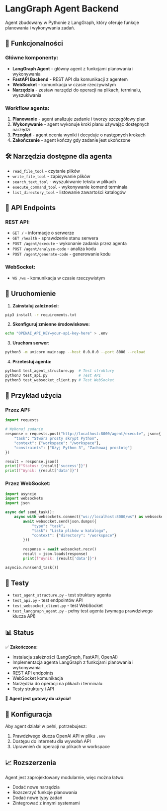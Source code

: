 # LangGraph Agent Backend

Agent zbudowany w Pythonie z LangGraph, który oferuje funkcje planowania i wykonywania zadań.

## 🚀 Funkcjonalności

### Główne komponenty:
- **LangGraph Agent** - główny agent z funkcjami planowania i wykonywania
- **FastAPI Backend** - REST API dla komunikacji z agentem
- **WebSocket** - komunikacja w czasie rzeczywistym
- **Narzędzia** - zestaw narzędzi do operacji na plikach, terminalu, wyszukiwania

### Workflow agenta:
1. **Planowanie** - agent analizuje zadanie i tworzy szczegółowy plan
2. **Wykonywanie** - agent wykonuje kroki planu używając dostępnych narzędzi
3. **Przegląd** - agent ocenia wyniki i decyduje o następnych krokach
4. **Zakończenie** - agent kończy gdy zadanie jest ukończone

## 🛠️ Narzędzia dostępne dla agenta

- `read_file_tool` - czytanie plików
- `write_file_tool` - zapisywanie plików
- `search_text_tool` - wyszukiwanie tekstu w plikach
- `execute_command_tool` - wykonywanie komend terminala
- `list_directory_tool` - listowanie zawartości katalogów

## 📡 API Endpoints

### REST API:
- `GET /` - informacje o serwerze
- `GET /health` - sprawdzenie stanu serwera
- `POST /agent/execute` - wykonanie zadania przez agenta
- `POST /agent/analyze-code` - analiza kodu
- `POST /agent/generate-code` - generowanie kodu

### WebSocket:
- `WS /ws` - komunikacja w czasie rzeczywistym

## 🚀 Uruchomienie

1. **Zainstaluj zależności:**
```bash
pip3 install -r requirements.txt
```

2. **Skonfiguruj zmienne środowiskowe:**
```bash
echo "OPENAI_API_KEY=your-api-key-here" > .env
```

3. **Uruchom serwer:**
```bash
python3 -m uvicorn main:app --host 0.0.0.0 --port 8000 --reload
```

4. **Przetestuj agenta:**
```bash
python3 test_agent_structure.py  # Test struktury
python3 test_api.py              # Test API
python3 test_websocket_client.py # Test WebSocket
```

## 📝 Przykład użycia

### Przez API:
```python
import requests

# Wykonaj zadanie
response = requests.post("http://localhost:8000/agent/execute", json={
    "task": "Stwórz prosty skrypt Python",
    "context": {"workspace": "/workspace"},
    "constraints": ["Użyj Python 3", "Zachowaj prostotę"]
})

result = response.json()
print(f"Status: {result['success']}")
print(f"Wynik: {result['data']}")
```

### Przez WebSocket:
```python
import asyncio
import websockets
import json

async def send_task():
    async with websockets.connect("ws://localhost:8000/ws") as websocket:
        await websocket.send(json.dumps({
            "type": "task",
            "task": "Lista plików w katalogu",
            "context": {"directory": "/workspace"}
        }))
        
        response = await websocket.recv()
        result = json.loads(response)
        print(f"Wynik: {result['data']}")

asyncio.run(send_task())
```

## 🧪 Testy

- `test_agent_structure.py` - test struktury agenta
- `test_api.py` - test endpointów API
- `test_websocket_client.py` - test WebSocket
- `test_langgraph_agent.py` - pełny test agenta (wymaga prawdziwego klucza API)

## 📊 Status

✅ **Zakończone:**
- Instalacja zależności (LangGraph, FastAPI, OpenAI)
- Implementacja agenta LangGraph z funkcjami planowania i wykonywania
- REST API endpoints
- WebSocket komunikacja
- Narzędzia do operacji na plikach i terminalu
- Testy struktury i API

🚀 **Agent jest gotowy do użycia!**

## 🔧 Konfiguracja

Aby agent działał w pełni, potrzebujesz:
1. Prawdziwego klucza OpenAI API w pliku `.env`
2. Dostępu do internetu dla wywołań API
3. Uprawnień do operacji na plikach w workspace

## 📈 Rozszerzenia

Agent jest zaprojektowany modularnie, więc można łatwo:
- Dodać nowe narzędzia
- Rozszerzyć funkcje planowania
- Dodać nowe typy zadań
- Zintegrować z innymi systemami
